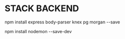 # STACK BACKEND

npm install express body-parser knex pg morgan --save

npm install nodemon --save-dev

